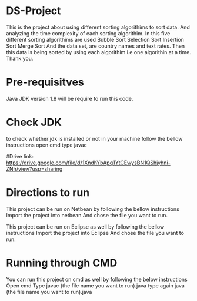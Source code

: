 # DS-Project
This is the project about using different sorting algorithims to sort data.
And analyzing the time complexity of each sorting algorithim.
In this five different sorting algorithims are used
Bubble Sort
Selection Sort
Insertion Sort
Merge Sort
And the data set, are country names and text rates.
Then this data is being sorted by using each algorithim i.e one algorithin at a time.
Thank you.

# Pre-requisitves 
Java JDK version 1.8 will be require to run this code.

# Check JDK
to check whether jdk is installed or not in your machine follow the bellow instructions
open cmd type javac

#Drive link:
https://drive.google.com/file/d/1XndhYbApq1YtCEwysBN1QShjyhni-ZNh/view?usp=sharing

# Directions to run
This project can be run on Netbean by following the bellow instructions
Import the project into netbean 
And chose the file you want to run.

This project can be run on Eclipse as well by following the bellow instructions
Import the project into Eclipse 
And chose the file you want to run.

# Running through CMD
You can run this project on cmd as well by following the below instructions
Open cmd Type javac (the file name you want to run).java 
type again java (the file name you want to run).java
